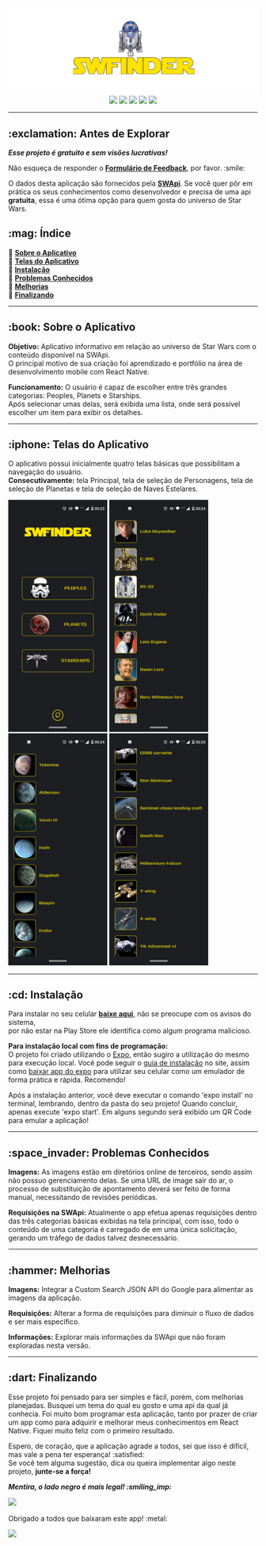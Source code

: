 <div id="Header" align="center">
  <img src="https://github.com/WagnerManko/readme_files/blob/master/swfinder/header_readme.png" />
  <a href="https://drive.google.com/drive/folders/10v2tNYfWOyhzcRJWwEa1NW5FwMNxusuE?usp=sharing" target="_blank"><img src="https://img.shields.io/badge/Download-Android-brightgreen"/></a>
  <a href="#Header"><img src="https://img.shields.io/badge/Version-1.0-lightgrey"/></a>
  <a href="https://forms.gle/QSAJBYHVknGqY2jH9"><img src="https://img.shields.io/badge/Feedback-G.Forms-blue"/></a>
  <a href="https://github.com/Juriy/swapi" target="_blank"><img src="https://img.shields.io/badge/SWApi-Github-yellow"/></a>
  <a href="https://expo.io/" target="_blank"><img src="https://img.shields.io/badge/Expo-Github-blueviolet"/></a>
</div>

<hr>

<div id="Importante">
  <h2> :exclamation: Antes de Explorar </h2>
  <p><b><i>Esse projeto é gratuito e sem visões lucrativas!</i></b></p>
  <p>Não esqueça de responder o <a href="https://docs.google.com/forms/d/e/1FAIpQLSfs-OlSvE5LFROktmYRD-XO_slizSAlFuCiU0i4tLxwZ3fuUg/viewform" target="_blank"><b>Formulário de Feedback</b></a>, por favor. :smile:</p>
  <p>O dados desta aplicação são fornecidos pela <a href="https://swapi.dev/" target="_blank"><b>SWApi</b></a>. Se você quer pôr em prática os seus conhecimentos como desenvolvedor e precisa de uma api <b>gratuita</b>, essa é uma ótima opção para quem gosta do universo de Star Wars.</p>
</div>

<div id="Indice">
  <h2> :mag: Índice </h2>

   :speech_balloon: <a href="#Sobre"><b>Sobre o Aplicativo</b></a><br>
   :speech_balloon: <a href="#Telas"><b>Telas do Aplicativo</b></a><br>
   :speech_balloon: <a href="#Instalacao"><b>Instalação</b></a><br>
   :speech_balloon: <a href="#Problemas"><b>Problemas Conhecidos</b></a><br>
   :speech_balloon: <a href="#Melhorias"><b>Melhorias</b></a><br>
   :speech_balloon: <a href="#Finalizando"><b>Finalizando</b></a><br>
</div>

<hr>

<div id="Sobre">
<h2> :book: Sobre o Aplicativo</h2>
<p><b>Objetivo:</b> Aplicativo informativo em relação ao universo de Star Wars com o conteúdo disponível na SWApi.<br>
O principal motivo de sua criação foi aprendizado e portfólio na área de desenvolvimento mobile com React Native.</p>

<p><b>Funcionamento:</b> O usuário é capaz de escolher entre três grandes categorias: Peoples, Planets e Starships.<br>
Após selecionar umas delas, será exibida uma lista, onde será possível escolher um item para exibir os detalhes.</p>
</div>

<hr>

<div id="Telas">
<h2> :iphone: Telas do Aplicativo </h2>
<p>O aplicativo possui inicialmente quatro telas básicas que possibilitam a navegação do usuário.<br>
<b>Consecutivamente:</b> tela Principal, tela de seleção de Personagens, tela de seleção de Planetas e tela de seleção de Naves Estelares.</p>
<img width="200" src="https://github.com/WagnerManko/readme_files/blob/master/swfinder/home_app.png" /> <img width="200" src="https://github.com/WagnerManko/readme_files/blob/master/swfinder/peoples_app.png" /> <img width="200" src="https://github.com/WagnerManko/readme_files/blob/master/swfinder/planets_app.png" /> <img width="200" src="https://github.com/WagnerManko/readme_files/blob/master/swfinder/starships_app.png" />
</div>

<hr>

<div id="Instalacao">
  <h2> :cd: Instalação</h2>
  
  <p>Para instalar no seu celular <a href="https://drive.google.com/drive/folders/10v2tNYfWOyhzcRJWwEa1NW5FwMNxusuE?usp=sharing" target="_black" ><b>baixe aqui</b></a>, não se preocupe com os avisos do sistema,<br>por não estar na Play Store ele identifica como algum programa malicioso.</p>
  
  <p><b>Para instalação local com fins de programação:</b><br>
  O projeto foi criado utilizando o <a href="https://expo.io/" target="_blank">Expo</a>, então sugiro a utilização do mesmo para execução local. Você pode seguir o <a href="https://docs.expo.io/" target="_blank">guia de instalação</a> no site, assim como <a href="https://play.google.com/store/apps/details?id=host.exp.exponent" target="_blank">baixar app do expo</a> para utilizar seu celular como um emulador de forma prática e rápida. Recomendo!</p>
  
  <p>Após a instalação anterior, você deve executar o comando 'expo install' no terminal, lembrando, dentro da pasta do seu projeto! Quando concluir, apenas execute 'expo start'. Em alguns segundo será exibido um QR Code para emular a aplicação!</p>
</div>

<hr>

<div id="Problemas">
  <h2> :space_invader: Problemas Conhecidos </h2>
  <p><b>Imagens:</b> As imagens estão em diretórios online de terceiros, sendo assim não possuo gerenciamento delas. Se uma URL de image sair do ar, o processo de substituição de apontamento deverá ser feito de forma manual, necessitando de revisões periódicas.</p>
  
  <p><b>Requisições na SWApi:</b> Atualmente o app efetua apenas requisições dentro das três categorias básicas exibidas na tela principal, com isso, todo o conteúdo de uma categoria é carregado de em uma única solicitação, gerando um tráfego de dados talvez desnecessário.</p>
</div>

<hr>

<div id="Melhorias">
  <h2> :hammer: Melhorias </h2>
  <p><b>Imagens:</b> Integrar a Custom Search JSON API do Google para alimentar as imagens da aplicação.</p>
  
  <p><b>Requisições:</b> Alterar a forma de requisições para diminuir o fluxo de dados e ser mais específico.</p>
  
  <p><b>Informações:</b> Explorar mais informações da SWApi que não foram exploradas nesta versão.</p>
</div>

<hr>

<div id="Finalizando">
  <h2> :dart: Finalizando </h2>
  <p>Esse projeto foi pensado para ser simples e fácil, porém, com melhorias planejadas. Busquei um tema do qual eu gosto e uma api da qual já conhecia. Foi muito bom programar esta aplicação, tanto por prazer de criar um app como para adquirir e melhorar meus conhecimentos em React Native. Fiquei muito feliz com o primeiro resultado.</p>
  
  <p>Espero, de coração, que a aplicação agrade a todos, sei que isso é difícil, mas vale a pena ter esperança! :satisfied:<br>
  Se você tem alguma sugestão, dica ou queira implementar algo neste projeto, <b>junte-se a força!</b></p>
  
  <p><b><i>Mentira, o lado negro é mais legal! :smiling_imp:</i></b></p>
  <img src="https://media.tenor.com/images/1d77fb5558842fa500a41bf77d9b8606/tenor.gif" />
  <br>
  
  <p>Obrigado a todos que baixaram este app! :metal:</p>
  
  <p><a href="https://www.linkedin.com/in/wagner-mengue-898892172/" target="_blank"><img src="https://img.shields.io/badge/Manko-LinkedIn-blue"/></a></p>
</div>

